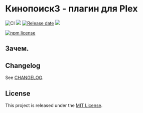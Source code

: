 # Кинопоиск3 - плагин для Plex
<!-- https://shields.io/badges/git-hub-release -->
![CI][release-image]
[![][version-image]][changelog-url]
[![Release date][release-date-image]][release-url]
[![][version-beta-image]][changelog-url]

[![npm license][license-image]][license-url]

## Зачем.


## Changelog
See [CHANGELOG][changelog-url].

## License
This project is released under the [MIT License][license-url].

<!-- Links: -->
[release-url]: https://github.com/lugovskovp/Kinopoisk3.bundle
[changelog-url]: https://github.com/lugovskovp/Kinopoisk3.bundle/blob/master/CHANGELOG.md

[release-image]: https://github.com/lugovskovp/Kinopoisk3.bundle/actions/workflows/release.yml/badge.svg?branch=master
[release-url]: https://github.com/lugovskovp/Kinopoisk3.bundle/actions/workflows/release.yml

[version-image]: https://img.shields.io/github/v/release/lugovskovp/Kinopoisk3.bundle
[version-beta-image]: https://img.shields.io/github/v/release/lugovskovp/Kinopoisk3.bundle?include_prereleases
[release-date-image]: https://img.shields.io/github/release-date/lugovskovp/Kinopoisk3.bundle

[license-url]: https://github.com/lugovskovp/Kinopoisk3.bundle/blob/main/LICENSE



[license-image]: https://img.shields.io/npm/l/@cycjimmy/semantic-release-action.svg

